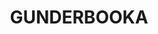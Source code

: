 ---
lastmod: '2025-04-06T06:05:20+00:00'
latitude: -30.205908
layout: suburb
longitude: 145.251371
postcode: '2840'
state: NSW
title: GUNDERBOOKA
url: /nsw/gunderbooka/
---